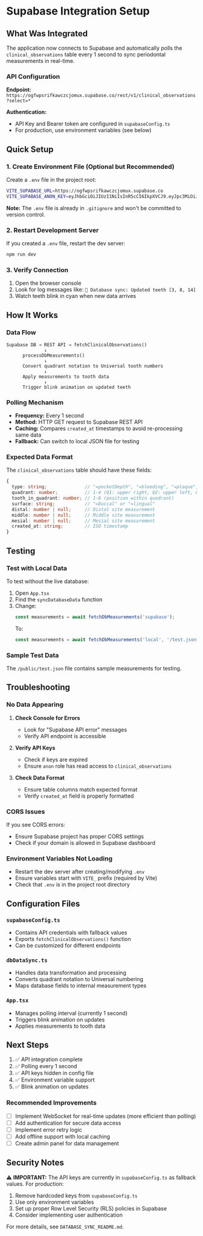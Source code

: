 # Supabase Integration Setup

## What Was Integrated

The application now connects to Supabase and automatically polls the `clinical_observations` table every 1 second to sync periodontal measurements in real-time.

### API Configuration

**Endpoint:** `https://ogfwpsrifkawczcjomux.supabase.co/rest/v1/clinical_observations?select=*`

**Authentication:** 
- API Key and Bearer token are configured in `supabaseConfig.ts`
- For production, use environment variables (see below)

## Quick Setup

### 1. Create Environment File (Optional but Recommended)

Create a `.env` file in the project root:

```bash
VITE_SUPABASE_URL=https://ogfwpsrifkawczcjomux.supabase.co
VITE_SUPABASE_ANON_KEY=eyJhbGciOiJIUzI1NiIsInR5cCI6IkpXVCJ9.eyJpc3MiOiJzdXBhYmFzZSIsInJlZiI6Im9nZndwc3JpZmthd2N6Y2pvbXV4Iiwicm9sZSI6ImFub24iLCJpYXQiOjE3NTk3NTgzMjEsImV4cCI6MjA3NTMzNDMyMX0.UmjPIVSXIbooNoK_sK_uoikKW2C_H3BHU4TU8OVizBk
```

**Note:** The `.env` file is already in `.gitignore` and won't be committed to version control.

### 2. Restart Development Server

If you created a `.env` file, restart the dev server:

```bash
npm run dev
```

### 3. Verify Connection

1. Open the browser console
2. Look for log messages like: `🔄 Database sync: Updated teeth [3, 8, 14]`
3. Watch teeth blink in cyan when new data arrives

## How It Works

### Data Flow

```
Supabase DB → REST API → fetchClinicalObservations()
              ↓
      processDbMeasurements()
              ↓
      Convert quadrant notation to Universal tooth numbers
              ↓
      Apply measurements to tooth data
              ↓
      Trigger blink animation on updated teeth
```

### Polling Mechanism

- **Frequency:** Every 1 second
- **Method:** HTTP GET request to Supabase REST API
- **Caching:** Compares `created_at` timestamps to avoid re-processing same data
- **Fallback:** Can switch to local JSON file for testing

### Expected Data Format

The `clinical_observations` table should have these fields:

```typescript
{
  type: string;              // "=pocketDepth", "=bleeding", "=plaque", "=recession"
  quadrant: number;          // 1-4 (Q1: upper right, Q2: upper left, Q3: lower left, Q4: lower right)
  tooth_in_quadrant: number; // 1-8 (position within quadrant)
  surface: string;           // "=buccal" or "=lingual"
  distal: number | null;     // Distal site measurement
  middle: number | null;     // Middle site measurement
  mesial: number | null;     // Mesial site measurement
  created_at: string;        // ISO timestamp
}
```

## Testing

### Test with Local Data

To test without the live database:

1. Open `App.tsx`
2. Find the `syncDatabaseData` function
3. Change:
   ```typescript
   const measurements = await fetchDbMeasurements('supabase');
   ```
   To:
   ```typescript
   const measurements = await fetchDbMeasurements('local', '/test.json');
   ```

### Sample Test Data

The `/public/test.json` file contains sample measurements for testing.

## Troubleshooting

### No Data Appearing

1. **Check Console for Errors**
   - Look for "Supabase API error" messages
   - Verify API endpoint is accessible

2. **Verify API Keys**
   - Check if keys are expired
   - Ensure `anon` role has read access to `clinical_observations`

3. **Check Data Format**
   - Ensure table columns match expected format
   - Verify `created_at` field is properly formatted

### CORS Issues

If you see CORS errors:
- Ensure Supabase project has proper CORS settings
- Check if your domain is allowed in Supabase dashboard

### Environment Variables Not Loading

- Restart the dev server after creating/modifying `.env`
- Ensure variables start with `VITE_` prefix (required by Vite)
- Check that `.env` is in the project root directory

## Configuration Files

### `supabaseConfig.ts`
- Contains API credentials with fallback values
- Exports `fetchClinicalObservations()` function
- Can be customized for different endpoints

### `dbDataSync.ts`
- Handles data transformation and processing
- Converts quadrant notation to Universal numbering
- Maps database fields to internal measurement types

### `App.tsx`
- Manages polling interval (currently 1 second)
- Triggers blink animation on updates
- Applies measurements to tooth data

## Next Steps

1. ✅ API integration complete
2. ✅ Polling every 1 second
3. ✅ API keys hidden in config file
4. ✅ Environment variable support
5. ✅ Blink animation on updates

### Recommended Improvements

- [ ] Implement WebSocket for real-time updates (more efficient than polling)
- [ ] Add authentication for secure data access
- [ ] Implement error retry logic
- [ ] Add offline support with local caching
- [ ] Create admin panel for data management

## Security Notes

⚠️ **IMPORTANT:** The API keys are currently in `supabaseConfig.ts` as fallback values. For production:

1. Remove hardcoded keys from `supabaseConfig.ts`
2. Use only environment variables
3. Set up proper Row Level Security (RLS) policies in Supabase
4. Consider implementing user authentication

For more details, see `DATABASE_SYNC_README.md`.


